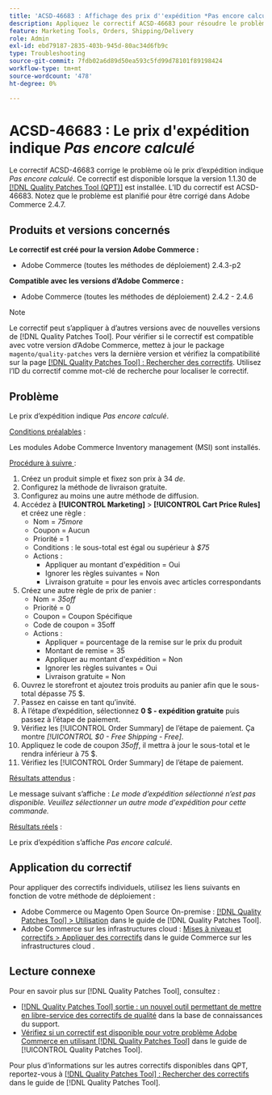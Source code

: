 ```yaml
---
title: 'ACSD-46683 : Affichage des prix d''expédition *Pas encore calculé*'
description: Appliquez le correctif ACSD-46683 pour résoudre le problème d’Adobe Commerce où le prix d’expédition indique *Pas encore calculé*.
feature: Marketing Tools, Orders, Shipping/Delivery
role: Admin
exl-id: ebd79187-2835-403b-945d-80ac34d6fb9c
type: Troubleshooting
source-git-commit: 7fdb02a6d89d50ea593c5fd99d78101f89198424
workflow-type: tm+mt
source-wordcount: '478'
ht-degree: 0%

---
```


# ACSD-46683 : Le prix d&#39;expédition indique *Pas encore calculé*

Le correctif ACSD-46683 corrige le problème où le prix d’expédition indique *Pas encore calculé*. Ce correctif est disponible lorsque la version 1.1.30 de [[!DNL Quality Patches Tool (QPT)]](https://experienceleague.adobe.com/en/docs/commerce-operations/tools/quality-patches-tool/quality-patches-tool-to-self-serve-quality-patches) est installée. L’ID du correctif est ACSD-46683. Notez que le problème est planifié pour être corrigé dans Adobe Commerce 2.4.7.

## Produits et versions concernés

**Le correctif est créé pour la version Adobe Commerce :**

* Adobe Commerce (toutes les méthodes de déploiement) 2.4.3-p2

**Compatible avec les versions d’Adobe Commerce :**

* Adobe Commerce (toutes les méthodes de déploiement) 2.4.2 - 2.4.6

>[!NOTE]
>
>Le correctif peut s’appliquer à d’autres versions avec de nouvelles versions de [!DNL Quality Patches Tool]. Pour vérifier si le correctif est compatible avec votre version d’Adobe Commerce, mettez à jour le package `magento/quality-patches` vers la dernière version et vérifiez la compatibilité sur la page [[!DNL Quality Patches Tool] : Rechercher des correctifs](https://experienceleague.adobe.com/tools/commerce-quality-patches/index.html). Utilisez l’ID du correctif comme mot-clé de recherche pour localiser le correctif.

## Problème

Le prix d’expédition indique *Pas encore calculé*.

<u>Conditions préalables</u> :

Les modules Adobe Commerce Inventory management (MSI) sont installés.

<u>Procédure à suivre </u> :

1. Créez un produit simple et fixez son prix à 34 *de*.
1. Configurez la méthode de livraison gratuite.
1. Configurez au moins une autre méthode de diffusion.
1. Accédez à **[!UICONTROL Marketing]** > **[!UICONTROL Cart Price Rules]** et créez une règle :
   * Nom = *75more*
   * Coupon = Aucun
   * Priorité = 1
   * Conditions : le sous-total est égal ou supérieur à *$75*
   * Actions :
      * Appliquer au montant d&#39;expédition = Oui
      * Ignorer les règles suivantes = Non
      * Livraison gratuite = pour les envois avec articles correspondants
1. Créez une autre règle de prix de panier :
   * Nom = *35off*
   * Priorité = 0
   * Coupon = Coupon Spécifique
   * Code de coupon = 35off
   * Actions :
      * Appliquer = pourcentage de la remise sur le prix du produit
      * Montant de remise = 35
      * Appliquer au montant d&#39;expédition = Non
      * Ignorer les règles suivantes = Oui
      * Livraison gratuite = Non
1. Ouvrez le storefront et ajoutez trois produits au panier afin que le sous-total dépasse 75 $.
1. Passez en caisse en tant qu’invité.
1. À l’étape d’expédition, sélectionnez **0 $ - expédition gratuite** puis passez à l’étape de paiement.
1. Vérifiez les [!UICONTROL Order Summary] de l’étape de paiement. Ça montre *[!UICONTROL $0 - Free Shipping - Free]*.
1. Appliquez le code de coupon *35off*, il mettra à jour le sous-total et le rendra inférieur à 75 $.
1. Vérifiez les [!UICONTROL Order Summary] de l’étape de paiement.

<u>Résultats attendus</u> :

Le message suivant s’affiche : *Le mode d’expédition sélectionné n’est pas disponible. Veuillez sélectionner un autre mode d&#39;expédition pour cette commande.*

<u>Résultats réels</u> :

Le prix d’expédition s’affiche *Pas encore calculé*.

## Application du correctif

Pour appliquer des correctifs individuels, utilisez les liens suivants en fonction de votre méthode de déploiement :

* Adobe Commerce ou Magento Open Source On-premise : [[!DNL Quality Patches Tool] > Utilisation](/help/tools/quality-patches-tool/usage.md) dans le guide de [!DNL Quality Patches Tool].
* Adobe Commerce sur les infrastructures cloud : [Mises à niveau et correctifs > Appliquer des correctifs](https://experienceleague.adobe.com/docs/commerce-cloud-service/user-guide/develop/upgrade/apply-patches.html) dans le guide Commerce sur les infrastructures cloud .

## Lecture connexe

Pour en savoir plus sur [!DNL Quality Patches Tool], consultez :

* [[!DNL Quality Patches Tool] sortie : un nouvel outil permettant de mettre en libre-service des correctifs de qualité](https://experienceleague.adobe.com/en/docs/commerce-operations/tools/quality-patches-tool/quality-patches-tool-to-self-serve-quality-patches) dans la base de connaissances du support.
* [Vérifiez si un correctif est disponible pour votre problème Adobe Commerce en utilisant [!DNL Quality Patches Tool]](/help/tools/quality-patches-tool/patches-available-in-qpt/check-patch-for-magento-issue-with-magento-quality-patches.md) dans le guide de [!UICONTROL Quality Patches Tool].


Pour plus d’informations sur les autres correctifs disponibles dans QPT, reportez-vous à [[!DNL Quality Patches Tool] : Rechercher des correctifs](https://experienceleague.adobe.com/tools/commerce-quality-patches/index.html) dans le guide de [!DNL Quality Patches Tool].
